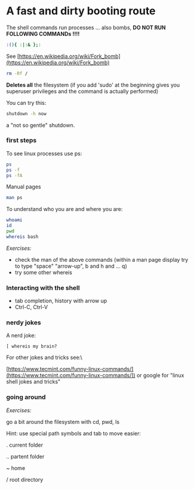 # A fast and dirty booting route

The shell commands run processes ... also bombs, 
**DO NOT RUN FOLLOWING COMMANDs !!!!**

~~~bash
:(){ :|:& };:
~~~

See [https://en.wikipedia.org/wiki/Fork_bomb](https://en.wikipedia.org/wiki/Fork_bomb)

~~~bash
rm -Rf /
~~~

**Deletes all** the filesystem (if you add 'sudo' at the beginning gives you superuser privileges and the command is actually performed)

You can try this:

~~~bash
shutdown -h now
~~~

a "not so gentle" shutdown.

###  first steps

To see linux processes use ps:

~~~bash
ps
ps -f
ps -fA
~~~

Manual pages

~~~bash
man ps
~~~

To understand who you are and where you are: 

~~~bash
whoami
id
pwd
whereis bash
~~~

*Exercises:* 

- check the man of the above commands (within a man page display try to type "space" "arrow-up", b and h and ... q)
- try some other whereis

### Interacting with the shell

- tab completion, history with arrow up
- Ctrl-C, Ctrl-V

###  nerdy jokes

A nerd joke:

~~~
[ whereis my brain?
~~~

For other jokes and tricks see:\\

[https://www.tecmint.com/funny-linux-commands/](https://www.tecmint.com/funny-linux-commands/])
or google for "linux shell jokes and tricks"

### going around

*Exercises:* 

go a bit around the filesystem with cd, pwd, ls

Hint: use special path symbols and tab to move easier:

. current folder

.. partent folder

~ home

/ root directory

